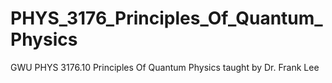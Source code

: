 # PHYS_3176_Principles_Of_Quantum_Physics
GWU PHYS 3176.10 Principles Of Quantum Physics taught by Dr. Frank Lee
